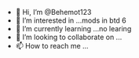 - 👋 Hi, I’m @Behemot123
- 👀 I’m interested in ...mods in btd 6
- 🌱 I’m currently learning ...no learing
- 💞️ I’m looking to collaborate on ...
- 📫 How to reach me ...

<!---
Behemot123/Behemot123 is a ✨ special ✨ repository because its `README.md` (this file) appears on your GitHub profile.
You can click the Preview link to take a look at your changes.
--->
